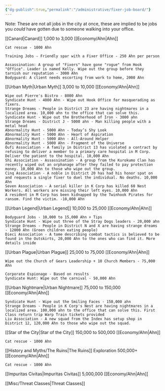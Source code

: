 ```yaml
---
{"dg-publish":true,"permalink":"/administrative/fixer-job-board/"}
---
```


Note: These are not all jobs in the city at once, these are implied to be jobs you *could* have gotten due to someone walking into your office.

[[Canard\|Canard]] 1,000 to 3,000 [[Economy/Ahn\|Ahn]]

	Cat rescue - 1000 Ahn
	
	Training Jobs - Friendly spar with a Fixer Office - 250 Ahn per person

	Assassination: A group of "Fixers" have gone "rogue" from Hook "Office". Leader is named Kelly. Wipe out the group before they tarnish our reputation - 3000 Ahn
	Bodyguard: A client needs escorting from work to home, 2000 Ahn
[[Urban Myth\|Urban Myth]] 3,000 to 10,000 [[Economy/Ahn\|Ahn]]

	Wipe out Pierre's Bistro - 8000 Ahn
	Syndicate Hunt - 4000 Ahn - Wipe out Hook Office for masquerading as fixers.
	Strange Dreams - People in District 23 are having nightmares in a localized area. 10,000 ahn to the office that can solve this.
	Syndicate Hunt - Wipe out the Brotherhood of Iron - 3000 ahn
	Strange Dreams - District J - 5000 ahn - Man killing people with a metal head
	Abnormality Hunt - 5000 Ahn - Today’s Shy Look
	Abnormality Hunt - 5000 Ahn - Heart of Aspiration
	Abnormality Hunt - 5000 Ahn - All-Around Helper
	Abnormality Hunt - 5000 Ahn - Fragment of the Universe	
	Öufi Association - A family in District 13 has violated a contract by refusing to deliver a member to a primary care hospital in M Corp. Deliver the patient to the hospital. 10,000 Ahn
	Shi Association - Assassination - A group from the Kurokumo Clan has recently wiped out an orphanage after they failed to pay protection money. 10,000 Ahn to those who wipe out the group. 
	Cinq Association - A noble in District 20 has had his honor spat on and requests a single fixer to duel the individual. No deaths. 10,000 Ahn
	Seven Association - A serial killer in K Corp has killed 60 Nest Workers. All workers are missing their left eyes. 10,000 Ahn 
	A resident in M Corp has been kidnapped by the Twinhook Pirates for ransom. Find the victim. -10,000 Ahn
	





[[Urban Legend\|Urban Legend]] 10,000 to 25,000 [[Economy/Ahn\|Ahn]]

	Bodyguard Jobs - 10,000 to 15,000 Ahn + Tips
	Syndicate Hunt - Wipe out three of the Stray Dogs leaders - 20,000 ahn
	Strange Dreams - People in District N and X are having strange dreams - 12000 Ahn (Green children eating people)
	Dieci Association - A tome describing combat tactics is believed to be found in the Outskirts, 20,000 Ahn to the ones who can find it. More details inside
	
[[Urban Plague\|Urban Plague]] 25,000 to 75,000 [[Economy/Ahn\|Ahn]]

	Wipe out the Church of Gears Leadership + 10 Church Members - 75,000 Ahn
	
	Corporate Espionage - Based on results
	Syndicate Hunt: Wipe out the carnival - 50,000 Ahn
	
[[Urban Nightmare\|Urban Nightmare]] 75,000 to 150,000 [[Economy/Ahn\|Ahn]]

	Syndicate Hunt - Wipe out the Smiling Faces - 150,000 ahn
	Strange Dreams - People in K Corp's Nest are having nightmares in a localized area. 100,000 ahn to the office that can solve this. First Class return trip Warp Train tickets provided
	Liu Association - A new squad from the Index has setup shop in District 12, 120,000 Ahn to those who wipe out the squad.
	
[[Star of the City\|Star of the City]] 150,000 to 500,000 [[Economy/Ahn\|Ahn]]

	Cat rescue - 1000 Ahn
	
	
[[History and Myths/The Ruins\|The Ruins]] Exploration 500,000+ [[Economy/Ahn\|Ahn]]

	Cat rescue - 1000 Ahn
	
	
[[Impuritas Civitas\|Impuritas Civitas]] 5,000,000 [[Economy/Ahn\|Ahn]]

[[Misc/Threat Classes\|Threat Classes]]